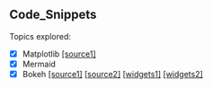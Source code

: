 ## Code_Snippets
Topics explored:
- [x] Matplotlib [[source1]](https://www.w3schools.com/python/matplotlib_intro.asp)
- [x] Mermaid
- [x] Bokeh [[source1]](https://notebooks.gesis.org/binder/jupyter/user/bokeh-bokeh-notebooks-d08temcg/notebooks/tutorial/00%20-%20Introduction%20and%20Setup.ipynb) [[source2]](https://docs.bokeh.org/en/latest/docs/first_steps.html) [[widgets1]](https://docs.bokeh.org/en/latest/docs/first_steps/first_steps_9.html) [[widgets2]](https://docs.bokeh.org/en/latest/docs/user_guide/interaction/widgets.html#userguide-interaction-widgets-examples)
